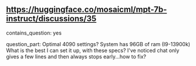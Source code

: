 ## https://huggingface.co/mosaicml/mpt-7b-instruct/discussions/35

contains_question: yes

question_part: Optimal 4090 settings? System has 96GB of ram (I9-13900k) What is the best I can set it up, with these specs? I've noticed chat only gives a few lines and then always stops early...how to fix?